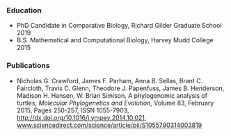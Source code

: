 ### Education
- PhD Candidate in Comparative Biology, Richard Gilder Graduate School 2019
- B.S. Mathematical and Computational Biology, Harvey Mudd College 2015

### Publications
- Nicholas G. Crawford, James F. Parham, Anna B. Sellas, Brant C. Faircloth, Travis C. Glenn, Theodore J.
Papenfuss, James B. Henderson, Madison H. Hansen, W. Brian Simison, A phylogenomic analysis of turtles,
_Molecular Phylogenetics and Evolution_, Volume 83, February 2015, Pages 250-257, ISSN 1055-7903,
http://dx.doi.org/10.1016/j.ympev.2014.10.021, www.sciencedirect.com/science/article/pii/S1055790314003819
